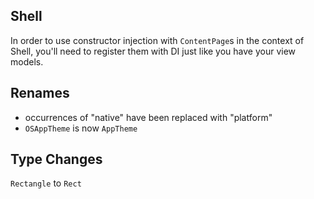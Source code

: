 ## Shell 

In order to use constructor injection with `ContentPage`s in the context of Shell, you'll need to register them with DI just like you have your view models.

## Renames

* occurrences of "native" have been replaced with "platform"
* `OSAppTheme` is now `AppTheme`

## Type Changes

`Rectangle` to `Rect`